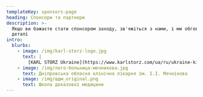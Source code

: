 ```yaml
---
templateKey: sponsors-page
heading: Спонсори та партнери
description: >-
  Якщо ви бажаєте стати спонсором заходу, зв'яжіться з нами, і ми обговоримо
  деталі
intro:
  blurbs:
    - image: /img/karl-storz-logo.jpg
      text: |
        [KARL STORZ Ukraine](https://www.karlstorz.com/ua/ru/ukraine-kiev.htm)
    - image: /img/лого-больница-мечникова.jpg
      text: Дніпровська обласна клінічна лікарня ім. І.І. Мечнікова
    - image: /img/шдм_original.png
      text: Школа доказової медицини
---
```


